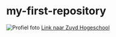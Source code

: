 # my-first-repository
![Profiel foto](https://imgur.com/lD60enN)
[Link naar Zuyd Hogeschool](https://zuyd.nl)
